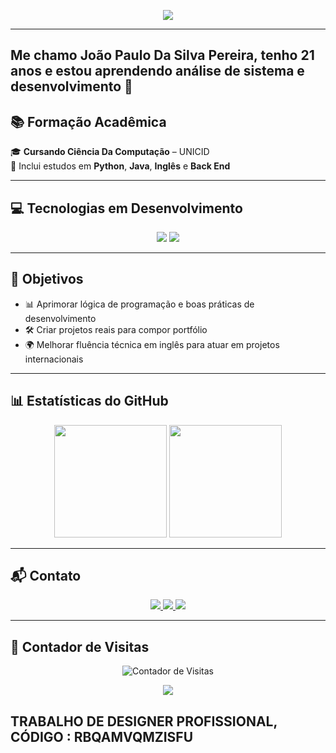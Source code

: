 <!-- Banner -->
<!-- Banner -->
<p align="center">
  <img src="https://capsule-render.vercel.app/api?type=waving&color=0:1abc9c,100:3498db&height=200&section=header&text=João%20Paulo%20Silva%20Pereira&fontSize=30&fontColor=fff&animation=fadeIn&fontAlignY=35" />
</p>

---
## Me chamo João Paulo Da Silva Pereira, tenho 21 anos e estou aprendendo análise de sistema e desenvolvimento 🌸

## 📚 Formação Acadêmica
🎓 **Cursando Ciência Da Computação** – UNICID  
📘 Inclui estudos em **Python**, **Java**, **Inglês** e **Back End**

---

## 💻 Tecnologias em Desenvolvimento

<p align="center">
  <img src="https://img.shields.io/badge/Python-3776AB?style=for-the-badge&logo=python&logoColor=white" />
  <img src="https://img.shields.io/badge/English-0A66C2?style=for-the-badge&logo=google-translate&logoColor=white" />
</p>

---

## 🚀 Objetivos
- 📊 Aprimorar lógica de programação e boas práticas de desenvolvimento  
- 🛠 Criar projetos reais para compor portfólio  
- 🌍 Melhorar fluência técnica em inglês para atuar em projetos internacionais  

---

## 📊 Estatísticas do GitHub

<p align="center">
  <img height="180em" src="https://github-readme-stats.vercel.app/api?username=joaopaulo1211&show_icons=true&theme=tokyonight&include_all_commits=true&count_private=true"/>
  <img height="180em" src="https://github-readme-stats.vercel.app/api/top-langs/?username=joaopaulo1211&layout=compact&langs_count=7&theme=tokyonight"/>
</p>

---

## 📬 Contato

<p align="center">
  <a href="https://www.linkedin.com/in/joaopaulo1211">
    <img src="https://img.shields.io/badge/LinkedIn-0A66C2?style=for-the-badge&logo=linkedin&logoColor=white" />
  </a>
  <a href="https://github.com/joaopaulo1211">
    <img src="https://img.shields.io/badge/GitHub-000?style=for-the-badge&logo=github&logoColor=white" />
  </a>
  <a href="mailto:joaopaulo1211silva@gmail.com">
    <img src="https://img.shields.io/badge/Email-D14836?style=for-the-badge&logo=gmail&logoColor=white" />
  </a>
</p>

---

## 👀 Contador de Visitas

<p align="center">
  <img src="https://komarev.com/ghpvc/?username=joaopaulo1211&color=blue&style=flat-square" alt="Contador de Visitas" />
</p>

<!-- Rodapé -->
<p align="center">
  <img src="https://capsule-render.vercel.app/api?type=waving&color=0:3498db,100:1abc9c&height=120&section=footer"/>
</p>

## TRABALHO DE DESIGNER PROFISSIONAL, CÓDIGO : RBQAMVQMZISFU
